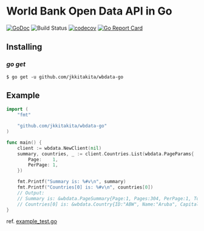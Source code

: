 # World Bank Open Data API in Go

[![GoDoc](https://godoc.org/github.com/jkkitakita/wbdata-go?status.svg)](https://godoc.org/github.com/jkkitakita/wbdata-go)
![Build Status](https://github.com/jkkitakita/wbdata-go/workflows/Go/badge.svg)
[![codecov](https://codecov.io/gh/jkkitakita/wbdata-go/branch/master/graph/badge.svg)](https://codecov.io/gh/jkkitakita/wbdata-go)
[![Go Report Card](https://goreportcard.com/badge/github.com/jkkitakita/wbdata-go)](https://goreportcard.com/report/github.com/jkkitakita/wbdata-go)

## Installing

### _go get_

    $ go get -u github.com/jkkitakita/wbdata-go

## Example

```go
import (
	"fmt"

	"github.com/jkkitakita/wbdata-go"
)

func main() {
	client := wbdata.NewClient(nil)
	summary, countries, _ := client.Countries.List(wbdata.PageParams{
		Page:    1,
		PerPage: 1,
	})

	fmt.Printf("Summary is: %#v\n", summary)
	fmt.Printf("Countries[0] is: %#v\n", countries[0])
	// Output:
	// Summary is: &wbdata.PageSummary{Page:1, Pages:304, PerPage:1, Total:304}
	// Countries[0] is: &wbdata.Country{ID:"ABW", Name:"Aruba", CapitalCity:"Oranjestad", Iso2Code:"AW", Longitude:"-70.0167", Latitude:"12.5167", Region:wbdata.Region{ID:"LCN", Code:"", Iso2Code:"ZJ", Value:"Latin America & Caribbean "}, IncomeLevel:wbdata.IncomeLevel{ID:"HIC", Iso2Code:"XD", Value:"High income"}, LendingType:wbdata.LendingType{ID:"LNX", Iso2Code:"XX", Value:"Not classified"}, AdminRegion:wbdata.Region{ID:"", Code:"", Iso2Code:"", Value:""}}
}
```

ref. [example_test.go](./example_test.go)

